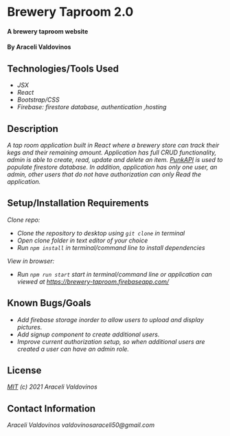 # Brewery Taproom 2.0

#### A brewery taproom website

#### By Araceli Valdovinos

## Technologies/Tools Used

* _JSX_
* _React_
* _Bootstrap/CSS_
* _Firebase: firestore database, authentication ,hosting_


## Description
_A tap room application built in React where a brewery store can track their kegs and their remaining amount. Application has full CRUD functionality, admin is able to create, read, update and delete an item. [PunkAPI]( https://api.punkapi.com/) is used to populate firestore database. In addition, application has only one user, an admin, other users that do not have authorization can only Read the application._

## Setup/Installation Requirements

_Clone repo:_
* _Clone the repository to desktop using `git clone` in terminal_
* _Open clone folder in text editor of your choice_
* _Run `npm install` in terminal/command line to install dependencies_

_View in browser:_
* _Run `npm run start` start in terminal/command line or application can viewed at https://brewery-taproom.firebaseapp.com/_

## Known Bugs/Goals

* _Add firebase storage inorder to allow users to upload and display pictures._
* _Add signup component to create additional users._
* _Improve current authorization setup, so when additional users are created a user can have an admin role._

## License
_[MIT](https://opensource.org/licenses/MIT) (c) 2021 Araceli Valdovinos_

## Contact Information
_Araceli Valdovinos valdovinosaraceli50@gmail.com_
